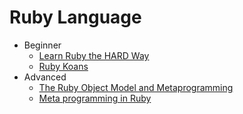 Ruby Language
=============

* Beginner
    - [Learn Ruby the HARD Way](http://ruby.learncodethehardway.org)
    - [Ruby Koans](https://github.com/neo/ruby_koans)
* Advanced
    - [The Ruby Object Model and Metaprogramming](http://pragprog.com/screencasts/v-dtrubyom/the-ruby-object-model-and-metaprogramming)
    - [Meta programming in Ruby](http://pragprog.com/book/ppmetr2/metaprogramming-ruby-2)
